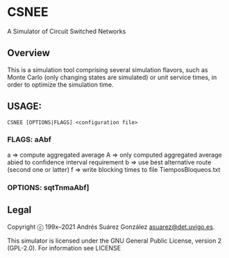 CSNEE
======

A Simulator of Circuit Switched Networks

## Overview

This is a simulation tool comprising several simulation flavors, such as Monte Carlo (only changing states are simulated) or unit service times, in order to optimize the simulation time. 

## USAGE:
	CSNEE [OPTIONS|FLAGS] <configuration file>

### FLAGS: aAbf
a => compute aggregated average
A => only computed aggregated average abied to confidence interval requirement
b => use best alternative route (second one or latter)
f => write blocking times to file TiemposBloqueos.txt

### OPTIONS: s<seed>q<quality>t<relative tolerance>T<transitory interval>n<reserved circuits>m<minimum sample size>aAbf]

## Legal
Copyright ⓒ 199x–2021 Andrés Suárez González <asuarez@det.uvigo.es>.

This simulator is licensed under the GNU General Public License, version 2 (GPL-2.0). For information see LICENSE

